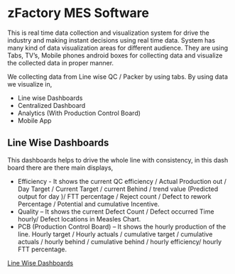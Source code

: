 zFactory MES Software
============

This is real time data collection and visualization system for drive the industry and making instant
decisions using real time data. System has many kind of data visualization areas for different audience.
They are using Tabs, TV’s, Mobile phones android boxes for collecting data and visualize the collected
data in proper manner.

We collecting data from Line wise QC / Packer by using tabs. By using data we visualize in,

* Line wise Dashboards
* Centralized Dashboard
* Analytics (With Production Control Board)
* Mobile App


Line Wise Dashboards
-------------

This dashboards helps to drive the whole line with consistency, in this dash board there are
there main displays,

* Efficiency - It shows the current QC efficiency / Actual Production out / Day Target /
Current Target / current Behind / trend value (Predicted output for day )/ FTT
percentage / Reject count / Defect to rework Percentage / Potential and cumulative
Incentive.
* Quality – It shows the current Defect Count / Defect occurred Time hourly/ Defect
locations in Measles Chart.
* PCB (Production Control Board) – It shows the hourly production of the line. Hourly
target / Hourly actuals / cumulative target / cumulative actuals / hourly behind /
cumulative behind / hourly efficiency/ hourly FTT percentage.

[Line Wise Dashboards]([https://github.com/abhiruchi03/markdown.wiki.git](https://github.com/abhiruchi03/markdown.wiki.git))
